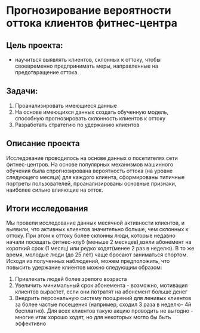 # Прогнозирование вероятности оттока клиентов фитнес-центра
## Цель проекта: 
- научиться выявлять клиентов, склонных к оттоку, чтобы своевременно предпринимать меры, направленные на предотвращение оттока.

## Задачи:
  1. Проанализировать имеющиеся данные
  2. На основе имеющихся данных создать обученную модель, способную прогнозировать склонность клиентов к оттоку
  3. Разработать стратегию по удержанию клиентов
  
## Описание проекта

Исследование проводилось на основе данных о посетителях сети фитнес-центров. На основе популярных механизмов машинного обучения была спрогнозирована вероятность
оттока (на уровне следующего месяца) для каждого клиента, сформированы типичные портреты пользователей, проанализированы основные признаки, наиболее сильно влияющие
на отток.

## Итоги исследования
Мы провели исследование данных месячной активности клиентов, и выявили, что активных клиентов значительно больше, чем склонных к оттоку. При этом к оттоку более склонны люди, которые недавно начали посещать фитнес-клуб (меньше 2 месяцев),взяли абонемент на короткий срок (1 месяц) или редко ходят(менее 2 раз в неделю). В то же время, молодые люди (до 25 лет) чаще бросают заниматься спортом. Исходя из полученных наблюдений, можем предположить, что повысить удержание клиентов можно следующим образом:
  1. Привлекать людей более зрелого возраста
  2. Увеличить минимальный срок абонемента - возможно, мотивация клиентов вырастет, если они потратят на абонемент больше денег
  3. Внедрить персональную систему поощрений для ленивых клиентов за более частые посещения (например, сходил 3 раза в неделю- 4й бесплатно). Для всех клиентов такую акцию проводить не выгодно - многие итак хорошо ходят, но для некоторых могло бы быть эффективно

